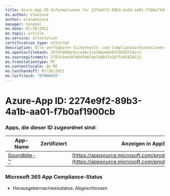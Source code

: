 ```yaml
---
title: Azure-App ID-Informationen für 2274e9f2-89b3-4a1b-aa01-f7b0af1900cb
ms.author: elmalova
author: elenamalova
manager: tonybal
ms.date: 07/28/2022
ms.topic: article
ms.service: attestation
certification_type: attested
description: Alle verfügbaren Sicherheits- und Complianceinformationen für 2274e9f2-89b3-4a1b-aa01-f7b0af1900cb.
ms.openlocfilehash: 25faf4088cbcce44c1ce18badde85f9203714cc1
ms.sourcegitcommit: 2787e3eed97b8dfb6fab7dd837e2d7fe65828121
ms.translationtype: MT
ms.contentlocale: de-DE
ms.lasthandoff: 07/28/2022
ms.locfileid: "67068935"
---
```

# <a name="azure-app-id-2274e9f2-89b3-4a1b-aa01-f7b0af1900cb"></a>Azure-App ID: 2274e9f2-89b3-4a1b-aa01-f7b0af1900cb


### <a name="apps-associated-with-this-id"></a>Apps, die dieser ID zugeordnet sind:
| **App-Name** | **Zertifiziert** | **Anzeigen in AppSource** |
|--------------|---------------|-----------------------|
| [Soundbite-&#8482;](../forward/WA200004384.md) |  | [https://appsource.microsoft.com/product/office/WA200004384](https://appsource.microsoft.com/product/office/WA200004384) |

### <a name="microsoft-365-app-compliance-status"></a>Microsoft 365 App Compliance-Status
- Herausgebernachweisstatus: Abgeschlossen
